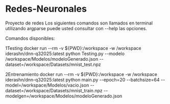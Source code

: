 # Redes-Neuronales
Proyecto de redes
Los siguientes comandos son llamados en terminal utilizando argparse puede usted consultar con --help las opciones.



Comandos disponibles:

1Testing docker run --rm -v ${PWD}:/workspace -w /workspace iderashn/dnn-q32025:latest python Testing.py --modelo /workspace/Modelos/modeloGenerado.json --dataset=/workspace/Datasets/mnist_test.npz



2Entrenamiento docker run --rm -v ${PWD}:/workspace -w /workspace iderashn/dnn-q32025:latest python main.py --epoch=20 --batchsize=64 --model=/workspace/Modelos/vacio.json --dataset=/workspace/Datasets/mnist_train.npz --modelgen=/workspace/Modelos/modeloGenerado.json